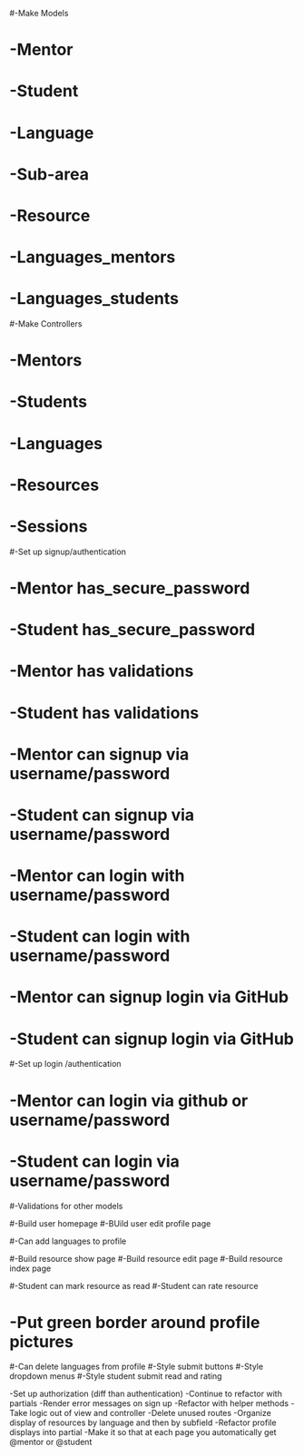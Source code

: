 #-Make Models
#  -Mentor
#  -Student
#  -Language
#  -Sub-area
#  -Resource
#  -Languages_mentors
#  -Languages_students

#-Make Controllers
#  -Mentors
#  -Students
#  -Languages
#  -Resources
#  -Sessions

#-Set up signup/authentication
#  -Mentor has_secure_password
#  -Student has_secure_password
#  -Mentor has validations
#  -Student has validations
#  -Mentor can signup via username/password
#  -Student can signup via username/password
#  -Mentor can login with username/password
#  -Student can login with username/password
#  -Mentor can signup login via GitHub
#  -Student can signup login via GitHub

#-Set up login /authentication
#  -Mentor can login via github or username/password
#  -Student can login via username/password

#-Validations for other models

#-Build user homepage
#-BUild user edit profile page

#-Can add languages to profile

#-Build resource show page
#-Build resource edit page
#-Build resource index page

#-Student can mark resource as read
#-Student can rate resource

# -Put green border around profile pictures
#-Can delete languages from profile
#-Style submit buttons
#-Style dropdown menus
#-Style student submit read and rating

-Set up authorization (diff than authentication)
-Continue to refactor with partials
-Render error messages on sign up
-Refactor with helper methods
-Take logic out of view and controller
-Delete unused routes
-Organize display of resources by language and then by subfield
-Refactor profile displays into partial
-Make it so that at each page you automatically get @mentor or @student

